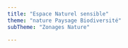 ```yaml
---
title: "Espace Naturel sensible"
theme: "nature Paysage Biodiversité"
subTheme: "Zonages Nature"

---
```

